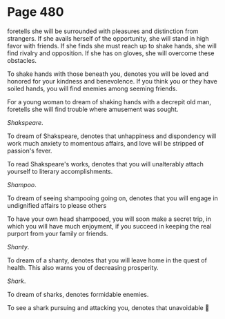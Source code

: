 # Page 480
foretells she will be surrounded with pleasures and distinction
from strangers. If she avails herself of the opportunity,
she will stand in high favor with friends. If she finds she must
reach up to shake hands, she will find rivalry and opposition.
If she has on gloves, she will overcome these obstacles.


To shake hands with those beneath you, denotes you will
be loved and honored for your kindness and benevolence.
If you think you or they have soiled hands, you will find
enemies among seeming friends.


For a young woman to dream of shaking hands with a decrepit old man,
foretells she will find trouble where amusement was sought.


_Shakspeare_.


To dream of Shakspeare, denotes that unhappiness and dispondency
will work much anxiety to momentous affairs, and love will be stripped
of passion's fever.


To read Shakspeare's works, denotes that you will unalterably
attach yourself to literary accomplishments.


_Shampoo_.


To dream of seeing shampooing going on, denotes that you will engage
in undignified affairs to please others


To have your own head shampooed, you will soon make a secret trip,
in which you will have much enjoyment, if you succeed in keeping
the real purport from your family or friends.


_Shanty_.


To dream of a shanty, denotes that you will leave home in the quest
of health. This also warns you of decreasing prosperity.


_Shark_.


To dream of sharks, denotes formidable enemies.


To see a shark pursuing and attacking you, denotes that unavoidable

